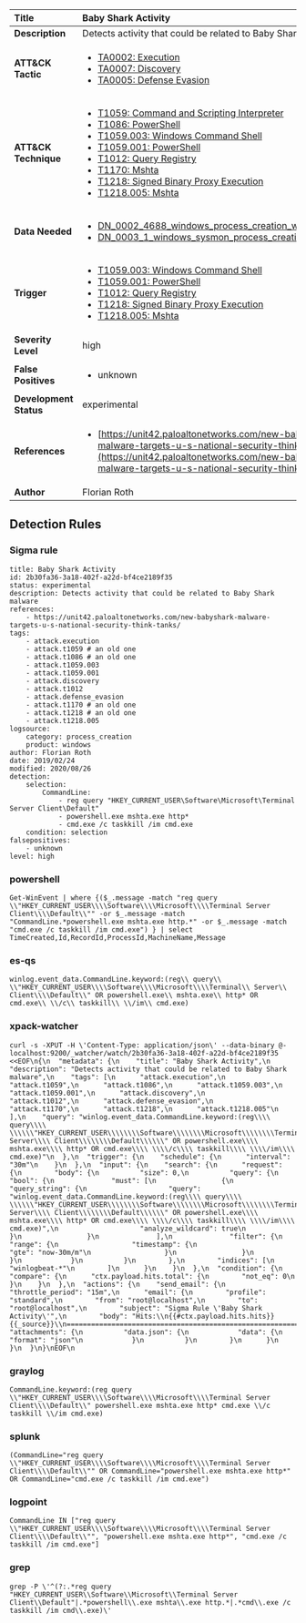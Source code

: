 | Title                    | Baby Shark Activity       |
|:-------------------------|:------------------|
| **Description**          | Detects activity that could be related to Baby Shark malware |
| **ATT&amp;CK Tactic**    |  <ul><li>[TA0002: Execution](https://attack.mitre.org/tactics/TA0002)</li><li>[TA0007: Discovery](https://attack.mitre.org/tactics/TA0007)</li><li>[TA0005: Defense Evasion](https://attack.mitre.org/tactics/TA0005)</li></ul>  |
| **ATT&amp;CK Technique** | <ul><li>[T1059: Command and Scripting Interpreter](https://attack.mitre.org/techniques/T1059)</li><li>[T1086: PowerShell](https://attack.mitre.org/techniques/T1086)</li><li>[T1059.003: Windows Command Shell](https://attack.mitre.org/techniques/T1059.003)</li><li>[T1059.001: PowerShell](https://attack.mitre.org/techniques/T1059.001)</li><li>[T1012: Query Registry](https://attack.mitre.org/techniques/T1012)</li><li>[T1170: Mshta](https://attack.mitre.org/techniques/T1170)</li><li>[T1218: Signed Binary Proxy Execution](https://attack.mitre.org/techniques/T1218)</li><li>[T1218.005: Mshta](https://attack.mitre.org/techniques/T1218.005)</li></ul>  |
| **Data Needed**          | <ul><li>[DN_0002_4688_windows_process_creation_with_commandline](../Data_Needed/DN_0002_4688_windows_process_creation_with_commandline.md)</li><li>[DN_0003_1_windows_sysmon_process_creation](../Data_Needed/DN_0003_1_windows_sysmon_process_creation.md)</li></ul>  |
| **Trigger**              | <ul><li>[T1059.003: Windows Command Shell](../Triggers/T1059.003.md)</li><li>[T1059.001: PowerShell](../Triggers/T1059.001.md)</li><li>[T1012: Query Registry](../Triggers/T1012.md)</li><li>[T1218: Signed Binary Proxy Execution](../Triggers/T1218.md)</li><li>[T1218.005: Mshta](../Triggers/T1218.005.md)</li></ul>  |
| **Severity Level**       | high |
| **False Positives**      | <ul><li>unknown</li></ul>  |
| **Development Status**   | experimental |
| **References**           | <ul><li>[https://unit42.paloaltonetworks.com/new-babyshark-malware-targets-u-s-national-security-think-tanks/](https://unit42.paloaltonetworks.com/new-babyshark-malware-targets-u-s-national-security-think-tanks/)</li></ul>  |
| **Author**               | Florian Roth |


## Detection Rules

### Sigma rule

```
title: Baby Shark Activity
id: 2b30fa36-3a18-402f-a22d-bf4ce2189f35
status: experimental
description: Detects activity that could be related to Baby Shark malware
references:
    - https://unit42.paloaltonetworks.com/new-babyshark-malware-targets-u-s-national-security-think-tanks/
tags:
    - attack.execution
    - attack.t1059 # an old one
    - attack.t1086 # an old one
    - attack.t1059.003
    - attack.t1059.001
    - attack.discovery
    - attack.t1012
    - attack.defense_evasion
    - attack.t1170 # an old one
    - attack.t1218 # an old one
    - attack.t1218.005
logsource:
    category: process_creation
    product: windows
author: Florian Roth
date: 2019/02/24
modified: 2020/08/26
detection:
    selection:
        CommandLine:
            - reg query "HKEY_CURRENT_USER\Software\Microsoft\Terminal Server Client\Default"
            - powershell.exe mshta.exe http*
            - cmd.exe /c taskkill /im cmd.exe
    condition: selection
falsepositives:
    - unknown
level: high

```





### powershell
    
```
Get-WinEvent | where {($_.message -match "reg query \\"HKEY_CURRENT_USER\\\\Software\\\\Microsoft\\\\Terminal Server Client\\\\Default\\"" -or $_.message -match "CommandLine.*powershell.exe mshta.exe http.*" -or $_.message -match "cmd.exe /c taskkill /im cmd.exe") } | select TimeCreated,Id,RecordId,ProcessId,MachineName,Message
```


### es-qs
    
```
winlog.event_data.CommandLine.keyword:(reg\\ query\\ \\"HKEY_CURRENT_USER\\\\Software\\\\Microsoft\\\\Terminal\\ Server\\ Client\\\\Default\\" OR powershell.exe\\ mshta.exe\\ http* OR cmd.exe\\ \\/c\\ taskkill\\ \\/im\\ cmd.exe)
```


### xpack-watcher
    
```
curl -s -XPUT -H \'Content-Type: application/json\' --data-binary @- localhost:9200/_watcher/watch/2b30fa36-3a18-402f-a22d-bf4ce2189f35 <<EOF\n{\n  "metadata": {\n    "title": "Baby Shark Activity",\n    "description": "Detects activity that could be related to Baby Shark malware",\n    "tags": [\n      "attack.execution",\n      "attack.t1059",\n      "attack.t1086",\n      "attack.t1059.003",\n      "attack.t1059.001",\n      "attack.discovery",\n      "attack.t1012",\n      "attack.defense_evasion",\n      "attack.t1170",\n      "attack.t1218",\n      "attack.t1218.005"\n    ],\n    "query": "winlog.event_data.CommandLine.keyword:(reg\\\\ query\\\\ \\\\\\"HKEY_CURRENT_USER\\\\\\\\Software\\\\\\\\Microsoft\\\\\\\\Terminal\\\\ Server\\\\ Client\\\\\\\\Default\\\\\\" OR powershell.exe\\\\ mshta.exe\\\\ http* OR cmd.exe\\\\ \\\\/c\\\\ taskkill\\\\ \\\\/im\\\\ cmd.exe)"\n  },\n  "trigger": {\n    "schedule": {\n      "interval": "30m"\n    }\n  },\n  "input": {\n    "search": {\n      "request": {\n        "body": {\n          "size": 0,\n          "query": {\n            "bool": {\n              "must": [\n                {\n                  "query_string": {\n                    "query": "winlog.event_data.CommandLine.keyword:(reg\\\\ query\\\\ \\\\\\"HKEY_CURRENT_USER\\\\\\\\Software\\\\\\\\Microsoft\\\\\\\\Terminal\\\\ Server\\\\ Client\\\\\\\\Default\\\\\\" OR powershell.exe\\\\ mshta.exe\\\\ http* OR cmd.exe\\\\ \\\\/c\\\\ taskkill\\\\ \\\\/im\\\\ cmd.exe)",\n                    "analyze_wildcard": true\n                  }\n                }\n              ],\n              "filter": {\n                "range": {\n                  "timestamp": {\n                    "gte": "now-30m/m"\n                  }\n                }\n              }\n            }\n          }\n        },\n        "indices": [\n          "winlogbeat-*"\n        ]\n      }\n    }\n  },\n  "condition": {\n    "compare": {\n      "ctx.payload.hits.total": {\n        "not_eq": 0\n      }\n    }\n  },\n  "actions": {\n    "send_email": {\n      "throttle_period": "15m",\n      "email": {\n        "profile": "standard",\n        "from": "root@localhost",\n        "to": "root@localhost",\n        "subject": "Sigma Rule \'Baby Shark Activity\'",\n        "body": "Hits:\\n{{#ctx.payload.hits.hits}}{{_source}}\\n================================================================================\\n{{/ctx.payload.hits.hits}}",\n        "attachments": {\n          "data.json": {\n            "data": {\n              "format": "json"\n            }\n          }\n        }\n      }\n    }\n  }\n}\nEOF\n
```


### graylog
    
```
CommandLine.keyword:(reg query \\"HKEY_CURRENT_USER\\\\Software\\\\Microsoft\\\\Terminal Server Client\\\\Default\\" powershell.exe mshta.exe http* cmd.exe \\/c taskkill \\/im cmd.exe)
```


### splunk
    
```
(CommandLine="reg query \\"HKEY_CURRENT_USER\\\\Software\\\\Microsoft\\\\Terminal Server Client\\\\Default\\"" OR CommandLine="powershell.exe mshta.exe http*" OR CommandLine="cmd.exe /c taskkill /im cmd.exe")
```


### logpoint
    
```
CommandLine IN ["reg query \\"HKEY_CURRENT_USER\\\\Software\\\\Microsoft\\\\Terminal Server Client\\\\Default\\"", "powershell.exe mshta.exe http*", "cmd.exe /c taskkill /im cmd.exe"]
```


### grep
    
```
grep -P \'^(?:.*reg query "HKEY_CURRENT_USER\\Software\\Microsoft\\Terminal Server Client\\Default"|.*powershell\\.exe mshta\\.exe http.*|.*cmd\\.exe /c taskkill /im cmd\\.exe)\'
```



